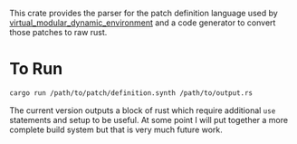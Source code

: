 This crate provides the parser for the patch definition language used by [virtual_modular_dynamic_environment](../dynamic_environment) and a code generator to convert those patches to raw rust.

# To Run
```sh
cargo run /path/to/patch/definition.synth /path/to/output.rs
```

The current version outputs a block of rust which require additional `use` statements and setup to be useful. At some point I will put together a more complete build system but that is very much future work.
